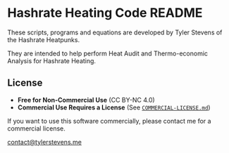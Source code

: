 # Hashrate Heating Code README

These scripts, programs and equations are developed by Tyler Stevens of the Hashrate Heatpunks.

They are intended to help perform Heat Audit and Thermo-economic Analysis for Hashrate Heating.

## License

- **Free for Non-Commercial Use** (CC BY-NC 4.0)  
- **Commercial Use Requires a License** (See [`COMMERCIAL-LICENSE.md`](COMMERCIAL-LICENSE.md))

If you want to use this software commercially, please contact me for a commercial license.

contact@tylerstevens.me
